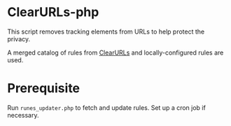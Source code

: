 # ClearURLs-php
This script removes tracking elements from URLs to help protect the privacy.

A merged catalog of rules from [ClearURLs](https://github.com/ClearURLs/Rules) and locally-configured rules are used.

# Prerequisite
Run `runes_updater.php` to fetch and update rules. Set up a cron job if necessary.
